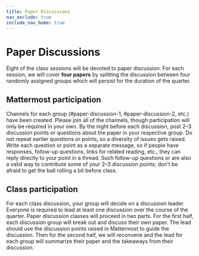 ```yaml
---
title: Paper Discussions
nav_exclude: true
include_nav_home: true
---
```


# Paper Discussions

Eight of the class sessions will be devoted to paper discussion. For each session, we will cover
**four papers** by splitting the discussion between four randomly assigned groups which will persist
for the duration of the quarter.

## Mattermost participation

Channels for each group (#paper-discussion-1, #paper-discussion-2, etc.)
have been created. Please join all of the channels, though participation will only be required in
your own.
By the night before each discussion, post 2–3 discussion points 
or questions about the paper in your respective group. Do not repeat earlier questions or points, so
a diversity of issues gets raised. Write each question or point as a separate message, so if people
have responses, follow-up questions, links for related reading, etc., they can reply directly to your
point in a thread. Such follow-up questions or are also a valid way to contribute some of your 2–3
discussion points; don’t be afraid to get the ball rolling a bit before class.
<!-- * We are not following the -->
<!--   [“role-playing paper-reading seminar” format](https://colinraffel.com/blog/role-playing-seminar.html), -->
<!--   but considering the roles in this discussion format can help give you ideas for lines of discussion. -->
<!--   The [roles used](https://uw-cse599p.github.io/discussion_roles/) in Katharina Reinecke’s Computating -->
<!--   Ethics class last quarter might also be a good source of inspiration, and we will cover questions -->

## Class participation
For each class discussion, your group will decide on a discussion leader.
Everyone is required to lead at least one discussion over the course of the quarter. Paper
discussion classes will proceed in two parts. For the first half, each discussion group will break
out and discuss their own paper. The lead should use the discussion points raised in Mattermost to
guide the discussion. Then for the second half, we will reconvene and the lead for each group will
summarize their paper and the takeaways from their discussion.
